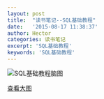 ```yaml
---
layout: post
title:  "读书笔记--SQL基础教程"
date:   '2015-08-17 11:38:37'
author: Hector
categories: 读书笔记
excerpt: 'SQL基础教程'
keywords: 'SQL基础教程'
---
```


![SQL基础教程脑图](http://www.aintnot.com/assets/images/sql_basic_course.png)

[查看大图](http://www.aintnot.com/assets/images/sql_basic_course.png)
